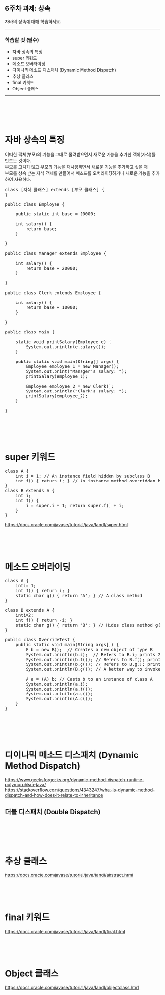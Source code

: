 <br/>

## 6주차 과제: 상속 
자바의 상속에 대해 학습하세요.
*** 
### 학습할 것 (필수)
- 자바 상속의 특징
- super 키워드
- 메소드 오버라이딩
- 다이나믹 메소드 디스패치 (Dynamic Method Dispatch)
- 추상 클래스
- final 키워드
- Object 클래스
***
<br/><br/><br/><br/>

# 자바 상속의 특징
어떠한 객체(부모)의 기능을 그대로 물려받으면서 새로운 기능을 추가한 객체(자식)를 만드는 것이다.<br/>
부모를 고치지 않고 부모의 기능을 재사용하면서 새로운 기능을 추가하고 싶을 때<br/>
부모를 상속 받는 자식 객체를 만들어서 메소드를 오버라이딩하거나 새로운 기능을 추가하여 사용한다. <br/>
<pre>
class [자식 클래스] extends [부모 클래스] {
}
</pre>
<pre>
public class Employee {

    public static int base = 10000;

    int salary() {
        return base;
    }

}

public class Manager extends Employee {

    int salary() {
        return base + 20000;
    }

}

public class Clerk extends Employee {

    int salary() {
        return base + 10000;
    }
    
}

public class Main {

    static void printSalary(Employee e) {
        System.out.println(e.salary());
    }

    public static void main(String[] args) {
        Employee employee_1 = new Manager();
        System.out.print("Manager's salary: ");
        printSalary(employee_1);

        Employee employee_2 = new Clerk();
        System.out.println("Clerk's salary: ");
        printSalary(employee_2);
    }

}
</pre>
<br/><br/><br/><br/>

# super 키워드
<pre>
class A {
    int i = 1; // An instance field hidden by subclass B
    int f() { return i; } // An instance method overridden by subclass B
}
class B extends A { 
    int i;
    int f() {
        i = super.i + 1; return super.f() + i;
    } 
}
</pre>
https://docs.oracle.com/javase/tutorial/java/IandI/super.html <br/>
<br/><br/><br/><br/>

# 메소드 오버라이딩
<pre>
class A {
    inti= 1;    
    int f() { return i; }
    static char g() { return 'A'; } // A class method
}

class B extends A {
    inti=2;
    int f() { return -i; }
    static char g() { return 'B'; } // Hides class method g() in class A
}

public class OverrideTest {
    public static void main(String args[]) {
        B b = new B();  // Creates a new object of type B
        System.out.println(b.i);  // Refers to B.i; prints 2
        System.out.println(b.f()); // Refers to B.f(); prints -2
        System.out.println(b.g()); // Refers to B.g(); prints B
        System.out.println(B.g()); // A better way to invoke B.g()
        
        A a = (A) b; // Casts b to an instance of class A
        System.out.println(a.i);
        System.out.println(a.f());
        System.out.println(a.g());
        System.out.println(A.g());
    } 
}
</pre>
<br/><br/><br/><br/>

# 다이나믹 메소드 디스패치 (Dynamic Method Dispatch)
https://www.geeksforgeeks.org/dynamic-method-dispatch-runtime-polymorphism-java/ <br/>
https://stackoverflow.com/questions/4343247/what-is-dynamic-method-dispatch-and-how-does-it-relate-to-inheritance <br/>
## 더블 디스패치 (Double Dispatch)
<br/><br/><br/><br/>

# 추상 클래스
https://docs.oracle.com/javase/tutorial/java/IandI/abstract.html <br/>
<br/><br/><br/><br/>

# final 키워드
https://docs.oracle.com/javase/tutorial/java/IandI/final.html <br/>
<br/><br/><br/><br/>

# Object 클래스
https://docs.oracle.com/javase/tutorial/java/IandI/objectclass.html <br/>
<br/><br/><br/><br/>
